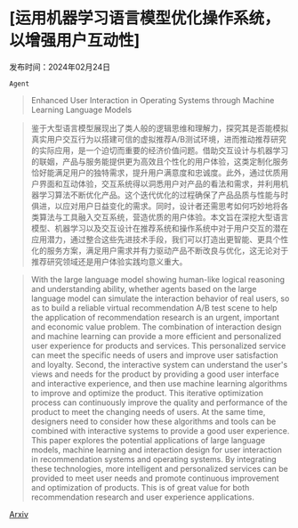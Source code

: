 # [运用机器学习语言模型优化操作系统，以增强用户互动性]

发布时间：2024年02月24日

`Agent`

> Enhanced User Interaction in Operating Systems through Machine Learning Language Models

> 鉴于大型语言模型展现出了类人般的逻辑思维和理解力，探究其是否能模拟真实用户交互行为以搭建可信的虚拟推荐A/B测试环境，进而推动推荐研究的实际应用，是一个迫切而重要的经济价值问题。借助交互设计与机器学习的联姻，产品与服务能提供更为高效且个性化的用户体验，这类定制化服务恰好能满足用户的独特需求，提升用户满意度和忠诚度。此外，通过优质用户界面和互动体验，交互系统得以洞悉用户对产品的看法和需求，并利用机器学习算法不断优化产品。这个迭代优化的过程确保了产品品质与性能与时俱进，以应对用户日益变化的需求。同时，设计者还需思考如何巧妙地将各类算法与工具融入交互系统，营造优质的用户体验。本文旨在深挖大型语言模型、机器学习以及交互设计在推荐系统和操作系统中对于用户交互的潜在应用潜力，通过整合这些先进技术手段，我们可以打造出更智能、更具个性化的服务方案，满足用户需求并有力驱动产品不断改良与优化，这无论对于推荐研究领域还是用户体验实践均意义重大。

> With the large language model showing human-like logical reasoning and understanding ability, whether agents based on the large language model can simulate the interaction behavior of real users, so as to build a reliable virtual recommendation A/B test scene to help the application of recommendation research is an urgent, important and economic value problem. The combination of interaction design and machine learning can provide a more efficient and personalized user experience for products and services. This personalized service can meet the specific needs of users and improve user satisfaction and loyalty. Second, the interactive system can understand the user's views and needs for the product by providing a good user interface and interactive experience, and then use machine learning algorithms to improve and optimize the product. This iterative optimization process can continuously improve the quality and performance of the product to meet the changing needs of users. At the same time, designers need to consider how these algorithms and tools can be combined with interactive systems to provide a good user experience. This paper explores the potential applications of large language models, machine learning and interaction design for user interaction in recommendation systems and operating systems. By integrating these technologies, more intelligent and personalized services can be provided to meet user needs and promote continuous improvement and optimization of products. This is of great value for both recommendation research and user experience applications.

[Arxiv](https://arxiv.org/abs/2403.00806)